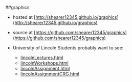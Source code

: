 ##graphics

- hosted at [http://shearer12345.github.io/graphics](http://shearer12345.github.io/graphics)
- source at [https://github.com/shearer12345/graphics](https://github.com/shearer12345/graphics)

- University of Lincoln Students probably want to see:
    - [lincolnLectures.html](lincolnLectures.html)
    - [lincolnWorkshops.html](lincolnWorkshops.html)
    - [lincolnAssignment.html](lincolnAssignment.html)
    - [lincolnAssignmentCRG.html](lincolnAssignmentCRG.html)

